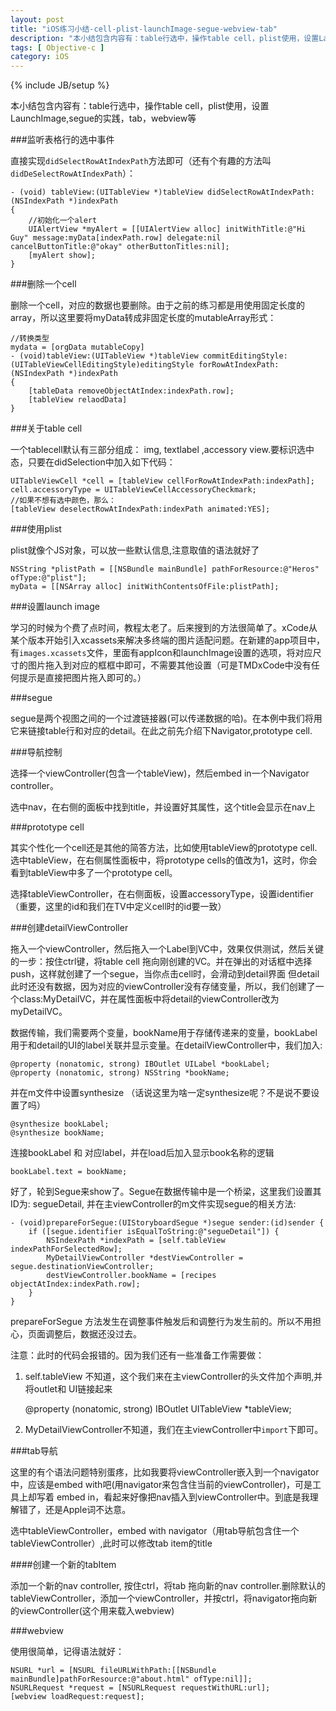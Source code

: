 ```yaml
---
layout: post
title: "iOS练习小结-cell-plist-launchImage-segue-webview-tab"
description: "本小结包含内容有：table行选中，操作table cell，plist使用，设置LaunchImage,segue的实践，tab，webview等"
tags: [ Objective-c ]
category: iOS
---
```

{% include JB/setup %}

本小结包含内容有：table行选中，操作table cell，plist使用，设置LaunchImage,segue的实践，tab，webview等

###监听表格行的选中事件

直接实现`didSelectRowAtIndexPath`方法即可（还有个有趣的方法叫`didDeSelectRowAtIndexPath`）：

    - (void) tableView:(UITableView *)tableView didSelectRowAtIndexPath:(NSIndexPath *)indexPath
    {
        //初始化一个alert
        UIAlertView *myAlert = [[UIAlertView alloc] initWithTitle:@"Hi Guy" message:myData[indexPath.row] delegate:nil cancelButtonTitle:@"okay" otherButtonTitles:nil];
        [myAlert show];
    }

###删除一个cell

删除一个cell，对应的数据也要删除。由于之前的练习都是用使用固定长度的array，所以这里要将myData转成非固定长度的mutableArray形式：

    //转换类型
    mydata = [orgData mutableCopy]
    - (void)tableView:(UITableView *)tableView commitEditingStyle:(UITableViewCellEditingStyle)editingStyle forRowAtIndexPath:(NSIndexPath *)indexPath
    {
        [tableData removeObjectAtIndex:indexPath.row];
        [tableView relaodData]
    }

###关于table cell

一个tablecell默认有三部分组成： img, textlabel ,accessory view.要标识选中态，只要在didSelection中加入如下代码：

    UITableViewCell *cell = [tableView cellForRowAtIndexPath:indexPath];
    cell.accessoryType = UITableViewCellAccessoryCheckmark;
    //如果不想有选中颜色，那么：
    [tableView deselectRowAtIndexPath:indexPath animated:YES];

###使用plist

plist就像个JS对象，可以放一些默认信息,注意取值的语法就好了

    NSString *plistPath = [[NSBundle mainBundle] pathForResource:@"Heros" ofType:@"plist"];
    myData = [[NSArray alloc] initWithContentsOfFile:plistPath];

###设置launch image

学习的时候为个费了点时间，教程太老了。后来搜到的方法很简单了。xCode从某个版本开始引入xcassets来解决多终端的图片适配问题。在新建的app项目中，有`images.xcassets`文件，里面有appIcon和launchImage设置的选项，将对应尺寸的图片拖入到对应的框框中即可，不需要其他设置（可是TMDxCode中没有任何提示是直接把图片拖入即可的。）

###segue

segue是两个视图之间的一个过渡链接器(可以传递数据的哈)。在本例中我们将用它来链接table行和对应的detail。在此之前先介绍下Navigator,prototype cell.

###导航控制

选择一个viewController(包含一个tableView)，然后embed in一个Navigator controller。

选中nav，在右侧的面板中找到title，并设置好其属性，这个title会显示在nav上

###prototype cell

其实个性化一个cell还是其他的简答方法，比如使用tableView的prototype cell.选中tableView，在右侧属性面板中，将prototype cells的值改为1，这时，你会看到tableView中多了一个prototype cell。

选择tableViewController，在右侧面板，设置accessoryType，设置identifier（重要，这里的id和我们在TV中定义cell时的id要一致）

###创建detailViewController

拖入一个viewController，然后拖入一个Label到VC中，效果仅供测试，然后关键的一步：按住ctrl键，将table cell 拖向刚创建的VC。并在弹出的对话框中选择 push，这样就创建了一个segue，当你点击cell时，会滑动到detail界面
但detail此时还没有数据，因为对应的viewController没有存储变量，所以，我们创建了一个class:MyDetailVC，并在属性面板中将detail的viewController改为myDetailVC。

数据传输，我们需要两个变量，bookName用于存储传递来的变量，bookLabel用于和detail的UI的label关联并显示变量。在detailViewController中，我们加入:

    @property (nonatomic, strong) IBOutlet UILabel *bookLabel;
    @property (nonatomic, strong) NSString *bookName;

并在m文件中设置synthesize （话说这里为啥一定synthesize呢？不是说不要设置了吗）

    @synthesize bookLabel;
    @synthesize bookName;

连接bookLabel 和 对应label，并在load后加入显示book名称的逻辑

    bookLabel.text = bookName;

好了，轮到Segue来show了。Segue在数据传输中是一个桥梁，这里我们设置其ID为: segueDetail, 并在主viewController的m文件实现segue的相关方法:

    - (void)prepareForSegue:(UIStoryboardSegue *)segue sender:(id)sender {
        if ([segue.identifier isEqualToString:@"segueDetail"]) {
            NSIndexPath *indexPath = [self.tableView indexPathForSelectedRow];
            MyDetailViewController *destViewController = segue.destinationViewController;
            destViewController.bookName = [recipes objectAtIndex:indexPath.row];
        }
    }

prepareForSegue 方法发生在调整事件触发后和调整行为发生前的。所以不用担心，页面调整后，数据还没过去。

注意：此时的代码会报错的。因为我们还有一些准备工作需要做：

1. self.tableView 不知道，这个我们来在主viewController的头文件加个声明,并将outlet和 UI链接起来

    @property (nonatomic, strong) IBOutlet UITableView *tableView;

2. MyDetailViewController不知道，我们在主viewController中`import`下即可。

###tab导航

这里的有个语法问题特别蛋疼，比如我要将viewController嵌入到一个navigator中，应该是embed with吧(用navigator来包含住当前的viewController)，可是工具上却写着 embed in，看起来好像把nav插入到viewController中。到底是我理解错了，还是Apple词不达意。
 
选中tableViewController，embed with navigator（用tab导航包含住一个tableViewController）,此时可以修改tab item的title

####创建一个新的tabItem

添加一个新的nav controller, 按住ctrl，将tab 拖向新的nav controller.删除默认的tableViewController，添加一个viewController，并按ctrl，将navigator拖向新的viewController(这个用来载入webview)
 
###webview
 
使用很简单，记得语法就好： 

    NSURL *url = [NSURL fileURLWithPath:[[NSBundle mainBundle]pathForResource:@"about.html" ofType:nil]];
    NSURLRequest *request = [NSURLRequest requestWithURL:url];
    [webview loadRequest:request];

